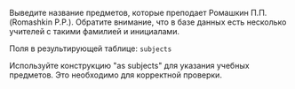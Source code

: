 Выведите название предметов, которые преподает Ромашкин П.П. (Romashkin P.P.). Обратите внимание, что в базе данных есть несколько учителей с такими фамилией и инициалами.

Поля в результирующей таблице:
`subjects`

Используйте конструкцию "as subjects" для указания учебных предметов. Это необходимо для корректной проверки.